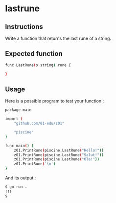 # lastrune
## Instructions
Write a function that returns the last rune of a string.

## Expected function
```bash
func LastRune(s string) rune {

}
```
## Usage
Here is a possible program to test your function :
```bash
package main

import (
	"github.com/01-edu/z01"

	"piscine"
)

func main() {
	z01.PrintRune(piscine.LastRune("Hello!"))
	z01.PrintRune(piscine.LastRune("Salut!"))
	z01.PrintRune(piscine.LastRune("Ola!"))
	z01.PrintRune('\n')
}
```
And its output :
```bash
$ go run .
!!!
$
```